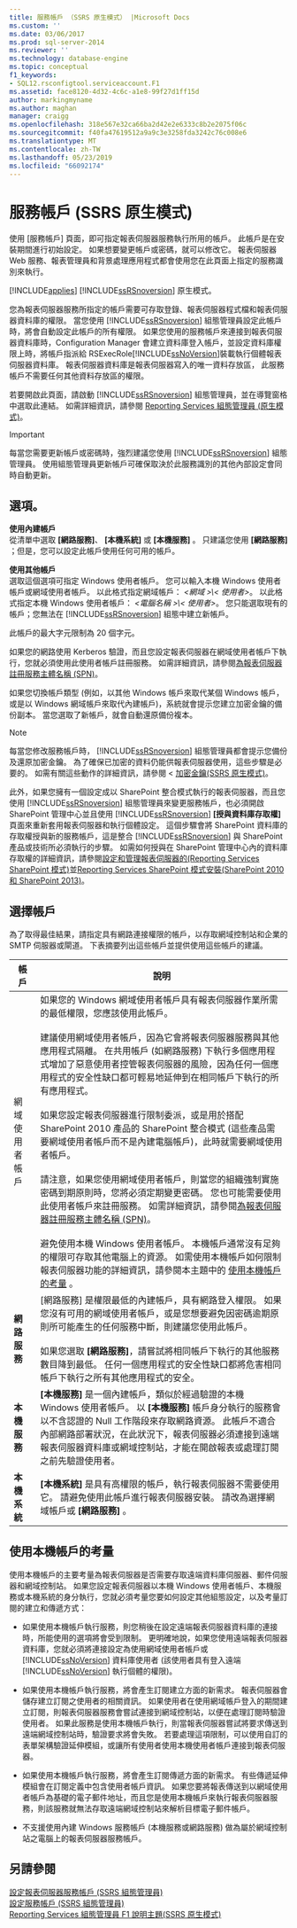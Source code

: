 ```yaml
---
title: 服務帳戶 （SSRS 原生模式） |Microsoft Docs
ms.custom: ''
ms.date: 03/06/2017
ms.prod: sql-server-2014
ms.reviewer: ''
ms.technology: database-engine
ms.topic: conceptual
f1_keywords:
- SQL12.rsconfigtool.serviceaccount.F1
ms.assetid: face8120-4d32-4c6c-a1e8-99f27d1ff15d
author: markingmyname
ms.author: maghan
manager: craigg
ms.openlocfilehash: 318e567e32ca66ba2d42e2e6333c8b2e2075f06c
ms.sourcegitcommit: f40fa47619512a9a9c3e3258fda3242c76c008e6
ms.translationtype: MT
ms.contentlocale: zh-TW
ms.lasthandoff: 05/23/2019
ms.locfileid: "66092174"
---
```

# <a name="service-account-ssrs-native-mode"></a>服務帳戶 (SSRS 原生模式)
  使用 [服務帳戶] 頁面，即可指定報表伺服器服務執行所用的帳戶。 此帳戶是在安裝期間進行初始設定。 如果想要變更帳戶或密碼，就可以修改它。 報表伺服器 Web 服務、報表管理員和背景處理應用程式都會使用您在此頁面上指定的服務識別來執行。  
  
 [!INCLUDE[applies](../../includes/applies-md.md)] [!INCLUDE[ssRSnoversion](../../includes/ssrsnoversion-md.md)] 原生模式。  
  
 您為報表伺服器服務所指定的帳戶需要可存取登錄、報表伺服器程式檔和報表伺服器資料庫的權限。 當您使用 [!INCLUDE[ssRSnoversion](../../includes/ssrsnoversion-md.md)] 組態管理員設定此帳戶時，將會自動設定此帳戶的所有權限。 如果您使用的服務帳戶來連接到報表伺服器資料庫時，Configuration Manager 會建立資料庫登入帳戶，並設定資料庫權限上時，將帳戶指派給 RSExecRole[!INCLUDE[ssNoVersion](../../includes/ssnoversion-md.md)]裝載執行個體報表伺服器資料庫。 報表伺服器資料庫是報表伺服器寫入的唯一資料存放區， 此服務帳戶不需要任何其他資料存放區的權限。  
  
 若要開啟此頁面，請啟動 [!INCLUDE[ssRSnoversion](../../includes/ssrsnoversion-md.md)] 組態管理員，並在導覽窗格中選取此連結。 如需詳細資訊，請參閱 [Reporting Services 組態管理員 &#40;原生模式&#41;](../../../2014/sql-server/install/reporting-services-configuration-manager-native-mode.md)。  
  
> [!IMPORTANT]  
>  每當您需要更新帳戶或密碼時，強烈建議您使用 [!INCLUDE[ssRSnoversion](../../includes/ssrsnoversion-md.md)] 組態管理員。 使用組態管理員更新帳戶可確保取決於此服務識別的其他內部設定會同時自動更新。  
  
## <a name="options"></a>選項。  
 **使用內建帳戶**  
 從清單中選取 **[網路服務]**、 **[本機系統]** 或 **[本機服務]** 。 只建議您使用 **[網路服務]** ；但是，您可以設定此帳戶使用任何可用的帳戶。  
  
 **使用其他帳戶**  
 選取這個選項可指定 Windows 使用者帳戶。 您可以輸入本機 Windows 使用者帳戶或網域使用者帳戶。 以此格式指定網域帳戶： *\<網域 >\\< 使用者\>*。 以此格式指定本機 Windows 使用者帳戶： *\<電腦名稱 >\\< 使用者\>*。 您只能選取現有的帳戶；您無法在 [!INCLUDE[ssRSnoversion](../../includes/ssrsnoversion-md.md)] 組態中建立新帳戶。  
  
 此帳戶的最大字元限制為 20 個字元。  
  
 如果您的網路使用 Kerberos 驗證，而且您設定報表伺服器在網域使用者帳戶下執行，您就必須使用此使用者帳戶註冊服務。 如需詳細資訊，請參閱[為報表伺服器註冊服務主體名稱 &#40;SPN&#41;](../../reporting-services/report-server/register-a-service-principal-name-spn-for-a-report-server.md)。  
  
 如果您切換帳戶類型 (例如，以其他 Windows 帳戶來取代某個 Windows 帳戶，或是以 Windows 網域帳戶來取代內建帳戶)，系統就會提示您建立加密金鑰的備份副本。 當您選取了新帳戶，就會自動還原備份複本。  
  
> [!NOTE]  
>  每當您修改服務帳戶時， [!INCLUDE[ssRSnoversion](../../includes/ssrsnoversion-md.md)] 組態管理員都會提示您備份及還原加密金鑰。 為了確保已加密的資料仍能供報表伺服器使用，這些步驟是必要的。 如需有關這些動作的詳細資訊，請參閱 <<c0> [ 加密金鑰&#40;SSRS 原生模式&#41;](../../../2014/sql-server/install/encryption-keys-ssrs-native-mode.md)。</c0>  
  
 此外，如果您擁有一個設定成以 SharePoint 整合模式執行的報表伺服器，而且您使用 [!INCLUDE[ssRSnoversion](../../includes/ssrsnoversion-md.md)] 組態管理員來變更服務帳戶，也必須開啟 SharePoint 管理中心並且使用 [!INCLUDE[ssRSnoversion](../../includes/ssrsnoversion-md.md)] **[授與資料庫存取權]** 頁面來重新套用報表伺服器和執行個體設定。 這個步驟會將 SharePoint 資料庫的存取權授與新的服務帳戶，這是整合 [!INCLUDE[ssRSnoversion](../../includes/ssrsnoversion-md.md)] 與 SharePoint 產品或技術所必須執行的步驟。 如需如何授與在 SharePoint 管理中心內的資料庫存取權的詳細資訊，請參閱[設定和管理報表伺服器的&#40;Reporting Services SharePoint 模式&#41;](../../../2014/reporting-services/configure-administer-report-server-reporting-services-sharepoint-mode.md)並[Reporting Services SharePoint 模式安裝&#40;SharePoint 2010 和 SharePoint 2013&#41;](../../reporting-services/install-windows/install-reporting-services-sharepoint-mode.md)。  
  
## <a name="choosing-an-account"></a>選擇帳戶  
 為了取得最佳結果，請指定具有網路連接權限的帳戶，以存取網域控制站和企業的 SMTP 伺服器或閘道。 下表摘要列出這些帳戶並提供使用這些帳戶的建議。  
  
|帳戶|說明|  
|-------------|-----------------|  
|網域使用者帳戶|如果您的 Windows 網域使用者帳戶具有報表伺服器作業所需的最低權限，您應該使用此帳戶。<br /><br /> 建議使用網域使用者帳戶，因為它會將報表伺服器服務與其他應用程式隔離。 在共用帳戶 (如網路服務) 下執行多個應用程式增加了惡意使用者控管報表伺服器的風險，因為任何一個應用程式的安全性缺口都可輕易地延伸到在相同帳戶下執行的所有應用程式。<br /><br /> 如果您設定報表伺服器進行限制委派，或是用於搭配 SharePoint 2010 產品的 SharePoint 整合模式 (這些產品需要網域使用者帳戶而不是內建電腦帳戶)，此時就需要網域使用者帳戶。<br /><br /> 請注意，如果您使用網域使用者帳戶，則當您的組織強制實施密碼到期原則時，您將必須定期變更密碼。 您也可能需要使用此使用者帳戶來註冊服務。 如需詳細資訊，請參閱[為報表伺服器註冊服務主體名稱 &#40;SPN&#41;](../../reporting-services/report-server/register-a-service-principal-name-spn-for-a-report-server.md)。<br /><br /> 避免使用本機 Windows 使用者帳戶。 本機帳戶通常沒有足夠的權限可存取其他電腦上的資源。 如需使用本機帳戶如何限制報表伺服器功能的詳細資訊，請參閱本主題中的 [使用本機帳戶的考量](#localaccounts) 。|  
|**網路服務**|[網路服務] 是權限最低的內建帳戶，具有網路登入權限。 如果您沒有可用的網域使用者帳戶，或是您想要避免因密碼逾期原則所可能產生的任何服務中斷，則建議您使用此帳戶。<br /><br /> 如果您選取 **[網路服務]**，請嘗試將相同帳戶下執行的其他服務數目降到最低。 任何一個應用程式的安全性缺口都將危害相同帳戶下執行之所有其他應用程式的安全。|  
|**本機服務**|**[本機服務]** 是一個內建帳戶，類似於經過驗證的本機 Windows 使用者帳戶。 以 **[本機服務]** 帳戶身分執行的服務會以不含認證的 Null 工作階段來存取網路資源。 此帳戶不適合內部網路部署狀況，在此狀況下，報表伺服器必須連接到遠端報表伺服器資料庫或網域控制站，才能在開啟報表或處理訂閱之前先驗證使用者。|  
|**本機系統**|**[本機系統]** 是具有高權限的帳戶，執行報表伺服器不需要使用它。 請避免使用此帳戶進行報表伺服器安裝。 請改為選擇網域帳戶或 **[網路服務]** 。|  
  
##  <a name="localaccounts"></a> 使用本機帳戶的考量  
 使用本機帳戶的主要考量為報表伺服器是否需要存取遠端資料庫伺服器、郵件伺服器和網域控制站。 如果您設定報表伺服器以本機 Windows 使用者帳戶、本機服務或本機系統的身分執行，您就必須考量您要如何設定其他組態設定，以及考量訂閱的建立和傳遞方式：  
  
-   如果使用本機帳戶執行服務，則您稍後在設定遠端報表伺服器資料庫的連接時，所能使用的選項將會受到限制。 更明確地說，如果您使用遠端報表伺服器資料庫，您就必須將連接設定為使用網域使用者帳戶或 [!INCLUDE[ssNoVersion](../../includes/ssnoversion-md.md)] 資料庫使用者 (該使用者具有登入遠端 [!INCLUDE[ssNoVersion](../../includes/ssnoversion-md.md)] 執行個體的權限)。  
  
-   如果使用本機帳戶執行服務，將會產生訂閱建立方面的新需求。 報表伺服器會儲存建立訂閱之使用者的相關資訊。 如果使用者在使用網域帳戶登入的期間建立訂閱，則報表伺服器服務會嘗試連接到網域控制站，以便在處理訂閱時驗證使用者。 如果此服務是使用本機帳戶執行，則當報表伺服器嘗試將要求傳送到遠端網域控制站時，驗證要求將會失敗。 若要處理這項限制，可以使用自訂的表單架構驗證延伸模組，或讓所有使用者使用本機使用者帳戶連接到報表伺服器。  
  
-   如果使用本機帳戶執行服務，將會產生訂閱傳遞方面的新需求。 有些傳遞延伸模組會在訂閱定義中包含使用者帳戶資訊。 如果您要將報表傳送到以網域使用者帳戶為基礎的電子郵件地址，而且您是使用本機帳戶來執行報表伺服器服務，則該服務就無法存取遠端網域控制站來解析目標電子郵件帳戶。  
  
-   不支援使用內建 Windows 服務帳戶 (本機服務或網路服務) 做為屬於網域控制站之電腦上的報表伺服器服務帳戶。  
  
## <a name="see-also"></a>另請參閱  
 [設定報表伺服器服務帳戶 &#40;SSRS 組態管理員&#41;](../../reporting-services/install-windows/configure-the-report-server-service-account-ssrs-configuration-manager.md)   
 [設定服務帳戶 &#40;SSRS 組態管理員&#41;](../../../2014/sql-server/install/configure-a-service-account-ssrs-configuration-manager.md)   
 [Reporting Services 組態管理員 F1 說明主題&#40;SSRS 原生模式&#41;](../../../2014/sql-server/install/reporting-services-configuration-manager-f1-help-topics-ssrs-native-mode.md)  
  
  
